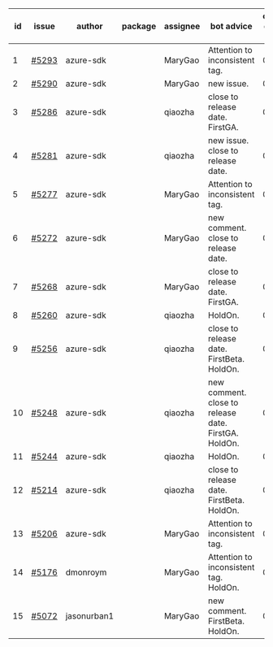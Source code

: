 | id | issue | author | package | assignee | bot advice | created date of issue | target release date | date from target |
| ------ | ------ | ------ | ------ | ------ | ------ | ------ | ------ | :-----: |
| 1 | [#5293](https://github.com/Azure/sdk-release-request/issues/5293) | azure-sdk |  | MaryGao | Attention to inconsistent tag. | 06-25 | 07-25 |  |
| 2 | [#5290](https://github.com/Azure/sdk-release-request/issues/5290) | azure-sdk |  | MaryGao | new issue. | 06-25 | 07-25 |  |
| 3 | [#5286](https://github.com/Azure/sdk-release-request/issues/5286) | azure-sdk |  | qiaozha | close to release date. FirstGA. | 06-21 | 06-28 | 2 |
| 4 | [#5281](https://github.com/Azure/sdk-release-request/issues/5281) | azure-sdk |  | qiaozha | new issue. close to release date. | 06-18 | 06-28 | 2 |
| 5 | [#5277](https://github.com/Azure/sdk-release-request/issues/5277) | azure-sdk |  | MaryGao | Attention to inconsistent tag. | 06-14 | 07-26 |  |
| 6 | [#5272](https://github.com/Azure/sdk-release-request/issues/5272) | azure-sdk |  | MaryGao | new comment. close to release date. | 06-11 | 06-28 | 2 |
| 7 | [#5268](https://github.com/Azure/sdk-release-request/issues/5268) | azure-sdk |  | MaryGao | close to release date. FirstGA. | 06-11 | 06-24 | -1 |
| 8 | [#5260](https://github.com/Azure/sdk-release-request/issues/5260) | azure-sdk |  | qiaozha | HoldOn. | 06-06 | 06-21 |  |
| 9 | [#5256](https://github.com/Azure/sdk-release-request/issues/5256) | azure-sdk |  | qiaozha | close to release date. FirstBeta. HoldOn. | 06-05 | 06-28 | 2 |
| 10 | [#5248](https://github.com/Azure/sdk-release-request/issues/5248) | azure-sdk |  | qiaozha | new comment. close to release date. FirstGA. HoldOn. | 06-05 | 06-27 | 1 |
| 11 | [#5244](https://github.com/Azure/sdk-release-request/issues/5244) | azure-sdk |  | qiaozha | HoldOn. | 06-04 | 06-21 |  |
| 12 | [#5214](https://github.com/Azure/sdk-release-request/issues/5214) | azure-sdk |  | qiaozha | close to release date. FirstBeta. HoldOn. | 05-21 | 06-28 | 2 |
| 13 | [#5206](https://github.com/Azure/sdk-release-request/issues/5206) | azure-sdk |  | MaryGao | Attention to inconsistent tag. | 05-15 | 06-21 |  |
| 14 | [#5176](https://github.com/Azure/sdk-release-request/issues/5176) | dmonroym |  | MaryGao | Attention to inconsistent tag. HoldOn. | 04-30 | 05-24 |  |
| 15 | [#5072](https://github.com/Azure/sdk-release-request/issues/5072) | jasonurban1 |  | MaryGao | new comment. FirstBeta. HoldOn. | 03-22 | 05-24 |  |
